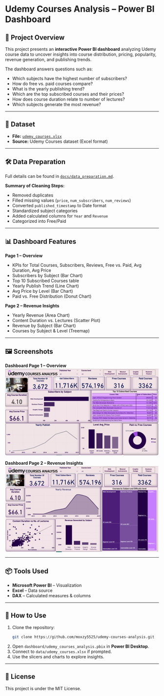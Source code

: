 # Udemy Courses Analysis – Power BI Dashboard

## 📌 Project Overview
This project presents an **interactive Power BI dashboard** analyzing Udemy course data to uncover insights into course distribution, pricing, popularity, revenue generation, and publishing trends.

The dashboard answers questions such as:
- Which subjects have the highest number of subscribers?
- How do free vs. paid courses compare?
- What is the yearly publishing trend?
- Which are the top subscribed courses and their prices?
- How does course duration relate to number of lectures?
- Which subjects generate the most revenue?

---

## 📂 Dataset
- **File:** [`udemy_courses.xlsx`](udemy_courses.xlsx)  
- **Source:** Udemy Courses dataset (Excel format)

---

## 🛠 Data Preparation
Full details can be found in [`docs/data_preparation.md`](data_preparation.md).

**Summary of Cleaning Steps:**
- Removed duplicates
- Filled missing values (`price`, `num_subscribers`, `num_reviews`)
- Converted `published_timestamp` to Date format
- Standardized subject categories
- Added calculated columns for `Year` and `Revenue`
- Categorized into Free/Paid

---

## 📊 Dashboard Features
**Page 1 – Overview**
- KPIs for Total Courses, Subscribers, Reviews, Free vs. Paid, Avg Duration, Avg Price
- Subscribers by Subject (Bar Chart)
- Top 10 Subscribed Courses table
- Yearly Publish Trend (Line Chart)
- Avg Price by Level (Bar Chart)
- Paid vs. Free Distribution (Donut Chart)

**Page 2 – Revenue Insights**
- Yearly Revenue (Area Chart)
- Content Duration vs. Lectures (Scatter Plot)
- Revenue by Subject (Bar Chart)
- Courses by Subject & Level (Treemap)

---

## 🖼 Screenshots

**Dashboard Page 1 – Overview**  
![Dashboard Overview](dashboard_overview.png)

**Dashboard Page 2 – Revenue Insights**  
![Revenue Insights](revenue_insights.png)

---

## 📦 Tools Used
- **Microsoft Power BI** – Visualization
- **Excel** – Data source
- **DAX** – Calculated measures & columns

---

## 🚀 How to Use
1. Clone the repository:
   ```bash
   git clone https://github.com/moxzy5525/udemy-courses-analysis.git
   ```
2. Open `dashboard/udemy_courses_analysis.pbix` in **Power BI Desktop**.
3. Connect to `data/udemy_courses.xlsx` if prompted.
4. Use the slicers and charts to explore insights.

---

## 📜 License
This project is under the MIT License.
